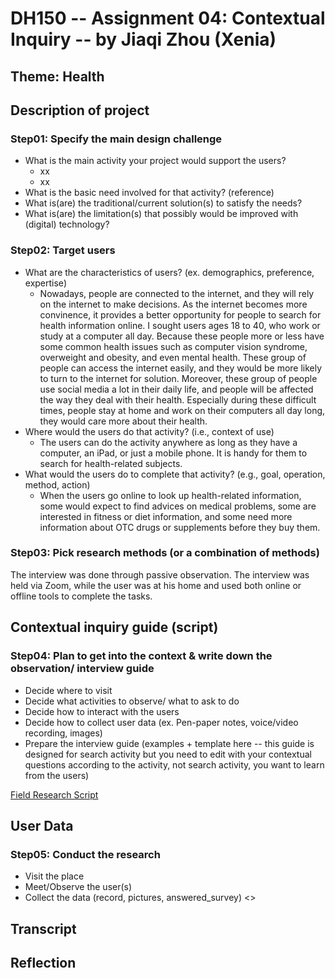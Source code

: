 # DH150 -- Assignment 04: Contextual Inquiry -- by Jiaqi Zhou (Xenia)
## Theme: Health

## Description of project
### Step01: Specify the main design challenge 

- What is the main activity your project would support the users?
  - xx
  - xx
- What is the basic need involved for that activity? (reference)
- What is(are) the traditional/current solution(s) to satisfy the needs?
- What is(are) the limitation(s) that possibly would be improved with (digital) technology?




### Step02: Target users 

- What are the characteristics of users? (ex. demographics, preference, expertise) 
  - Nowadays, people are connected to the internet, and they will rely on the internet to make decisions. As the internet becomes more convinence, it provides a better opportunity for people to search for health information online. I sought users ages 18 to 40, who work or study at a computer all day. Because these people more or less have some common health issues such as computer vision syndrome, overweight and obesity, and even mental health. These group of people can access the internet easily, and they would be more likely to turn to the internet for solution. Moreover, these group of people use social media a lot in their daily life, and people will be affected the way they deal with their health. Especially during these difficult times, people stay at home and work on their computers all day long, they would care more about their health. 
- Where would the users do that activity? (i.e., context of use)
  - The users can do the activity anywhere as long as they have a computer, an iPad, or just a mobile phone. It is handy for them to search for health-related subjects.
- What would the users do to complete that activity? (e.g., goal, operation, method, action)
  - When the users go online to look up health-related information, some would expect to find advices on medical problems, some are interested in fitness or diet information, and some need more information about OTC drugs or supplements before they buy them.    


### Step03: Pick research methods (or a combination of methods) 

The interview was done through passive observation. The interview was held via Zoom, while the user was at his home and used both online or offline tools to complete the tasks. 


## Contextual inquiry guide (script)
### Step04: Plan to get into the context & write down the observation/ interview guide 

- Decide where to visit
- Decide what activities to observe/ what to ask to do
- Decide how to interact with the users 
- Decide how to collect user data (ex. Pen-paper notes, voice/video recording, images)
- Prepare the interview guide (examples + template here -- this guide is designed for search activity but you need to edit with your contextual questions according to the activity, not search activity, you want to learn from the users)

<a href="https://docs.google.com/document/d/1p20hTM45mRYqq4EtCYcQUUOlc9J3nF6b4nxR2xI4s9k/edit#">Field Research Script</a>

## User Data 
### Step05: Conduct the research

- Visit the place
- Meet/Observe the user(s)
- Collect the data (record, pictures, answered_survey)
<<Zoom video>>


## Transcript


## Reflection


